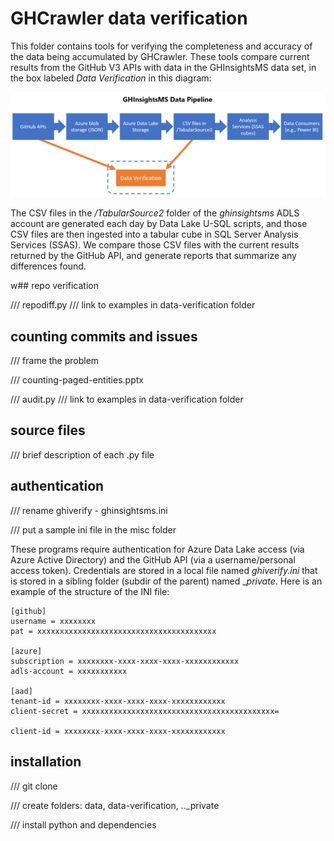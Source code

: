 # GHCrawler data verification
This folder contains tools for verifying the completeness and accuracy of the data
being accumulated by GHCrawler. These tools compare current results from the GitHub V3 APIs
with data in the GHInsightsMS data set, in the box labeled _Data Verification_ in this diagram:

![data pipeline](misc/datapipeline.png)

The CSV files in the _/TabularSource2_ folder of the _ghinsightsms_ ADLS account are generated each
day by Data Lake U-SQL scripts, and those CSV files are then ingested into a tabular cube in SQL
Server Analysis Services (SSAS). We compare those CSV files with the current results
returned by the GitHub API, and generate reports that summarize any differences found.

w## repo verification

/// repodiff.py
/// link to examples in data-verification folder

## counting commits and issues

/// frame the problem

/// counting-paged-entities.pptx

/// audit.py
/// link to examples in data-verification folder

## source files

/// brief description of each .py file

## authentication

/// rename ghiverify - ghinsightsms.ini

/// put a sample ini file in the misc folder

These programs require authentication for Azure Data Lake access
(via Azure Active Directory) and the GitHub API (via a username/personal access token).
Credentials are stored in a local file named _ghiverify.ini_ that is stored in a
sibling folder (subdir of the parent) named __private_. Here is an example of the
structure of the INI file:

```
[github]
username = xxxxxxxx
pat = xxxxxxxxxxxxxxxxxxxxxxxxxxxxxxxxxxxxxxxx

[azure]
subscription = xxxxxxxx-xxxx-xxxx-xxxx-xxxxxxxxxxxx
adls-account = xxxxxxxxxxx

[aad]
tenant-id = xxxxxxxx-xxxx-xxxx-xxxx-xxxxxxxxxxxx
client-secret = xxxxxxxxxxxxxxxxxxxxxxxxxxxxxxxxxxxxxxxxxxx=

client-id = xxxxxxxx-xxxx-xxxx-xxxx-xxxxxxxxxxxx
```

## installation

/// git clone

/// create folders: data, data-verification, ..\_private

/// install python and dependencies
